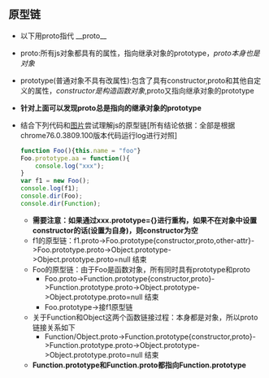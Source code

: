 ## 原型链

* 以下用proto指代 \_\_proto\_\_
* proto:所有js对象都具有的属性，指向继承对象的prototype，*proto本身也是对象*
* prototype(普通对象不具有改属性):包含了具有constructor,proto和其他自定义的属性，*constructor是构造函数对象*,proto又指向继承对象的prototype
* **针对上面可以发现proto总是指向的继承对象的prototype**

*  结合下列代码和[图片](http://www.mollypages.org/tutorials/js.mp)尝试理解js的原型链[所有结论依据：全部是根据chrome76.0.3809.100版本代码运行log进行对照]
    ``` javascript
    function Foo(){this.name = "foo"}
    Foo.prototype.aa = function(){
        console.log("xxx");
    }
    var f1 = new Foo();
    console.log(f1);
    console.dir(Foo);
    console.dir(Function);
    ```
    * **需要注意：如果通过xxx.prototype={}进行重构，如果不在对象中设置constructor的话(设置为自身)，则constructor为空**
    * f1的原型链：f1.proto->Foo.prototype{constructor,proto,other-attr}->Foo.prototype.proto->Object.prototype->Object.prototype.proto=null 结束
    * Foo的原型链：由于Foo是函数对象，所有同时具有prototype和proto 
        * Foo.proto->Function.prototype{constructor,proto}->Function.prototype.proto->Object.prototype->Object.prototype.proto=null 结束
        * Foo.prototype->接f1原型链
    * 关于Function和Object这两个函数链接过程：本身都是对象，所以proto链接关系如下
        * Function/Object.proto->Function.prototype{constructor,proto}->Function.prototype.proto->Object.prototype->Object.prototype.proto=null 结束
    * **Function.prototype和Function.proto都指向Function.prototype**
